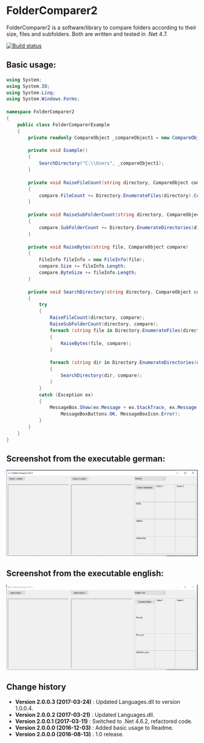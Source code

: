 FolderComparer2
===============

FolderComparer2 is a software/library to compare folders according to their size, files and subfolders.
Both are written and tested in .Net 4.7.

[![Build status](https://ci.appveyor.com/api/projects/status/6qqhjk6pia7nvn67?svg=true)](https://ci.appveyor.com/project/SeppPenner/foldercomparer2)

## Basic usage:
```csharp
using System;
using System.IO;
using System.Linq;
using System.Windows.Forms;

namespace FolderComparer2
{
    public class FolderComparerExample
    {
        private readonly CompareObject _compareObject1 = new CompareObject(1);

        private void Example()
        {
            SearchDirectory("C:\\Users", _compareObject1);
        }

        private void RaiseFileCount(string directory, CompareObject compare)
        {
            compare.FileCount += Directory.EnumerateFiles(directory).Count();
        }

        private void RaiseSubFolderCount(string directory, CompareObject compare)
        {
            compare.SubFolderCount += Directory.EnumerateDirectories(directory).Count();
        }

        private void RaiseBytes(string file, CompareObject compare)
        {
            FileInfo fileInfo = new FileInfo(file);
            compare.Size += fileInfo.Length;
            compare.ByteSize += fileInfo.Length;
        }

        private void SearchDirectory(string directory, CompareObject compare)
        {
            try
            {
                RaiseFileCount(directory, compare);
                RaiseSubFolderCount(directory, compare);
                foreach (string file in Directory.EnumerateFiles(directory))
                {
                    RaiseBytes(file, compare);
                }

                foreach (string dir in Directory.EnumerateDirectories(directory))
                {
                    SearchDirectory(dir, compare);
                }
            }
            catch (Exception ex)
            {
                MessageBox.Show(ex.Message + ex.StackTrace, ex.Message,
                    MessageBoxButtons.OK, MessageBoxIcon.Error);
            }
        }
    }
}
```

## Screenshot from the executable german:
![Screenshot from the executable german](https://github.com/SeppPenner/FolderComparer2/blob/master/Screenshot_2.PNG "Screenshot from the executable german")

## Screenshot from the executable english:
![Screenshot from the executable english](https://github.com/SeppPenner/FolderComparer2/blob/master/Screenshot_1.PNG "Screenshot from the executable english")

Change history
--------------

* **Version 2.0.0.3 (2017-03-24)** : Updated Languages.dll to version 1.0.0.4.
* **Version 2.0.0.2 (2017-03-21)** : Updated Languages.dll.
* **Version 2.0.0.1 (2017-03-11)** : Switched to .Net 4.6.2, refactored code.
* **Version 2.0.0.0 (2016-12-03)** : Added basic usage to Readme.
* **Version 2.0.0.0 (2016-08-13)** : 1.0 release.
